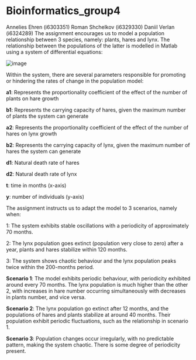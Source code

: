 # Bioinformatics_group4

Annelies Ehren (i6303351)
Roman Shchelkov (i6329330)
Daniil Verlan (i6324289)
The assignment encourages us to model a population relationship between 3 species, namely: plants, hares and lynx. The relationship between the populations of the latter is modelled in Matlab using a system of differential equations:

![image](https://github.com/mstryGD/Bioinformatics_group4/assets/169245920/2979533d-5738-4a51-b39c-1297b608168c)

 
Within the system, there are several parameters responsible for promoting or hindering the rates of change in the population model:

**a1**: Represents the proportionality coefficient of the effect of the number of plants on hare growth 

**b1**: Represents the carrying capacity of hares, given the maximum number of plants the system can generate 

**a2**: Represents the proportionality coefficient of the effect of the number of hares on lynx growth

**b2**: Represents the carrying capacity of lynx, given the maximum number of hares the system can generate

**d1**: Natural death rate of hares

**d2**: Natural death rate of lynx 

**t**: time in months (x-axis)

**y**: number of individuals (y-axis)


The assignment instructs us to adapt the model to 3 scenarios, namely when:

1: The system exhibits stable oscillations with a periodicity of approximately 70 months.

2: The lynx population goes extinct (population very close to zero) after a year, plants and hares stabilize within 120 months.

3: The system shows chaotic behaviour and the lynx population peaks twice within the 200-months period. 

**Scenario 1**:
The model exhibits periodic behaviour, with periodicity exhibited around every 70 months. The lynx population is much higher than the other 2, with increases in hare number occurring simultaneously with decreases in plants number, and vice versa.

**Scenario 2**:
The lynx population go extinct after 12 months, and the populations of hares and plants stabilize at around 40 months. Their population exhibit periodic fluctuations, such as the relationship in scenario 1.

**Scenario 3**:
Population changes occur irregularly, with no predictable pattern, making the system chaotic. There is some degree of periodicity present.

